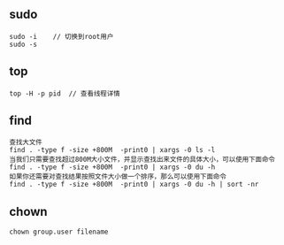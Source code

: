 ## sudo

```shell
sudo -i    // 切换到root用户 
sudo -s   
```

## top

   ```shell
 top -H -p pid  // 查看线程详情
   ```

## find 

```shell
查找大文件
find . -type f -size +800M  -print0 | xargs -0 ls -l
当我们只需要查找超过800M大小文件，并显示查找出来文件的具体大小，可以使用下面命令
find . -type f -size +800M  -print0 | xargs -0 du -h
如果你还需要对查找结果按照文件大小做一个排序，那么可以使用下面命令
find . -type f -size +800M  -print0 | xargs -0 du -h | sort -nr
```

## chown 

```shell
chown group.user filename
```



